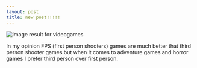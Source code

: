 ```yaml
---
layout: post
title: new post!!!!!
---
```


<img src="https://orig00.deviantart.net/caa7/f/2015/242/8/f/top_10_favourite_video_games_by_crescendodragon-d97s18c.png" alt="Image result for videogames"/>

In my opinion FPS (first person shooters) games are much better that third person shooter games but when it comes to adventure games and horror games I prefer third person over first person.
